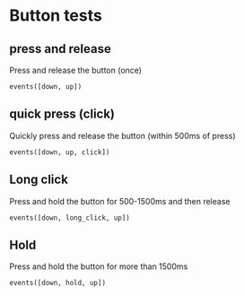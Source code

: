 # Button tests

## press and release

Press and release the button (once)

    events([down, up])

## quick press (click)

Quickly press and release the button (within 500ms of press)

    events([down, up, click])

## Long click

Press and hold the button for 500-1500ms and then release

    events([down, long_click, up])

## Hold

Press and hold the button for more than 1500ms 

    events([down, hold, up])

